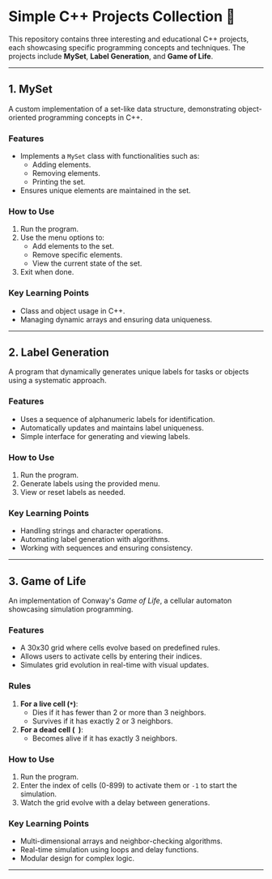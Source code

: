 # **Simple C++ Projects Collection 🌟**

This repository contains three interesting and educational C++ projects, each showcasing specific programming concepts and techniques. The projects include **MySet**, **Label Generation**, and **Game of Life**.

---

## **1. MySet**  
A custom implementation of a set-like data structure, demonstrating object-oriented programming concepts in C++.

### **Features**  
- Implements a `MySet` class with functionalities such as:  
  - Adding elements.  
  - Removing elements.  
  - Printing the set.  
- Ensures unique elements are maintained in the set.  

### **How to Use**  
1. Run the program.  
2. Use the menu options to:  
   - Add elements to the set.  
   - Remove specific elements.  
   - View the current state of the set.  
3. Exit when done.  

### **Key Learning Points**  
- Class and object usage in C++.  
- Managing dynamic arrays and ensuring data uniqueness.  

---

## **2. Label Generation**  
A program that dynamically generates unique labels for tasks or objects using a systematic approach.

### **Features**  
- Uses a sequence of alphanumeric labels for identification.  
- Automatically updates and maintains label uniqueness.  
- Simple interface for generating and viewing labels.  

### **How to Use**  
1. Run the program.  
2. Generate labels using the provided menu.  
3. View or reset labels as needed.  

### **Key Learning Points**  
- Handling strings and character operations.  
- Automating label generation with algorithms.  
- Working with sequences and ensuring consistency.  

---

## **3. Game of Life**  
An implementation of Conway's *Game of Life*, a cellular automaton showcasing simulation programming.

### **Features**  
- A 30x30 grid where cells evolve based on predefined rules.  
- Allows users to activate cells by entering their indices.  
- Simulates grid evolution in real-time with visual updates.  

### **Rules**  
1. **For a live cell (`*`)**:  
   - Dies if it has fewer than 2 or more than 3 neighbors.  
   - Survives if it has exactly 2 or 3 neighbors.  
2. **For a dead cell (` `)**:  
   - Becomes alive if it has exactly 3 neighbors.  

### **How to Use**  
1. Run the program.  
2. Enter the index of cells (0-899) to activate them or `-1` to start the simulation.  
3. Watch the grid evolve with a delay between generations.  

### **Key Learning Points**  
- Multi-dimensional arrays and neighbor-checking algorithms.  
- Real-time simulation using loops and delay functions.  
- Modular design for complex logic.  

---

